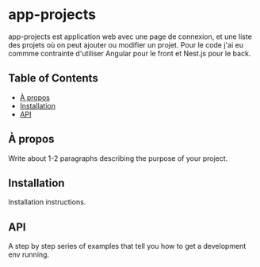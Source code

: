 # app-projects
app-projects est application web avec une page de connexion, et une liste des projets où on peut ajouter ou modifier un projet.
Pour le code j'ai eu commme contrainte d'utiliser Angular pour le front et Nest.js pour le back.
## Table of Contents

- [À propos](#apropos)
- [Installation](#installation)
- [API](#API)

## À propos
Write about 1-2 paragraphs describing the purpose of your project.

## Installation
Installation instructions.

## API
A step by step series of examples that tell you how to get a development env running.
